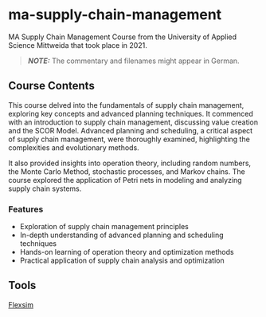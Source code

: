 # ma-supply-chain-management

MA Supply Chain Management Course from the University of Applied Science Mittweida that took place in 2021.

> **_NOTE:_** The commentary and filenames might appear in German.

## Course Contents

This course delved into the fundamentals of supply chain management, exploring key concepts and advanced planning techniques. It commenced with an introduction to supply chain management, discussing value creation and the SCOR Model. Advanced planning and scheduling, a critical aspect of supply chain management, were thoroughly examined, highlighting the complexities and evolutionary methods.

It also provided insights into operation theory, including random numbers, the Monte Carlo Method, stochastic processes, and Markov chains. The course explored the application of Petri nets in modeling and analyzing supply chain systems.

### Features

- Exploration of supply chain management principles
- In-depth understanding of advanced planning and scheduling techniques
- Hands-on learning of operation theory and optimization methods
- Practical application of supply chain analysis and optimization

## Tools

[Flexsim](https://www.flexsim.com/)
